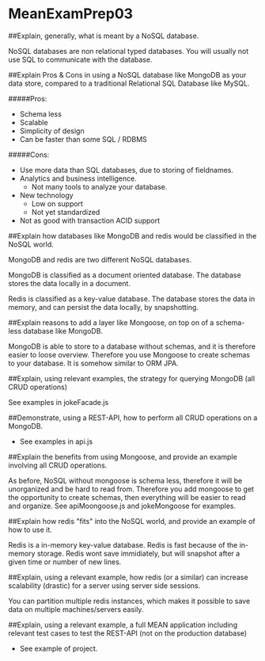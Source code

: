 # MeanExamPrep03


##Explain, generally, what is meant by a NoSQL database. 

NoSQL databases are non relational typed databases. You will usually not use SQL to communicate with the database.

##Explain Pros & Cons in using a NoSQL database like MongoDB as your data store, compared to a traditional Relational SQL Database like MySQL. 

#####Pros:
- Schema less
-	Scalable
-	Simplicity of design
-	Can be faster than some SQL / RDBMS

#####Cons:
- Use more data than SQL databases, due to storing of fieldnames.
- Analytics and business intelligence.
  - Not many tools to analyze your database. 
- New technology
  - Low on support
  - Not yet standardized
- Not as good with transaction ACID support

##Explain how databases like MongoDB and redis would be classified in the NoSQL world. 

MongoDB and redis are two different NoSQL databases.

MongoDB is classified as a document oriented database. The database stores the data locally in a document.

Redis is classified as a key-value database. The database stores the data in memory, and can persist the data locally, by snapshotting.

##Explain reasons to add a layer like Mongoose, on top on of a schema-less database like MongoDB. 

MongoDB is able to store to a database without schemas, and it is therefore easier to loose overview. Therefore you use Mongoose to create schemas to your database. It is somehow similar to ORM JPA.

##Explain, using relevant examples, the strategy for querying MongoDB (all CRUD operations) 

See examples in jokeFacade.js

##Demonstrate, using a REST-API, how to perform all CRUD operations on a MongoDB.

- See examples in api.js

##Explain the benefits from using Mongoose, and provide an example involving all CRUD operations. 

As before, NoSQL without mongoose is schema less, therefore it will be unorganized and be hard to read from. Therefore you add mongoose to get the opportunity to create schemas, then everything will be easier to read and organize.
See apiMoongoose.js and jokeMongoose for examples.

##Explain how redis "fits" into the NoSQL world, and provide an example of how to use it.

Redis is a in-memory key-value database. Redis is fast because of the in-memory storage. Redis wont save immidiately, but will snapshot after a given time or number of new lines.

##Explain, using a relevant example, how redis (or a similar) can increase scalability (drastic) for a server using server side sessions. 

You can partition multiple redis instances, which makes it possible to save data on multiple machines/servers easily.

##Explain, using a relevant example, a full MEAN application including relevant test cases to test the REST-API (not on the production database)

- See example of project.


